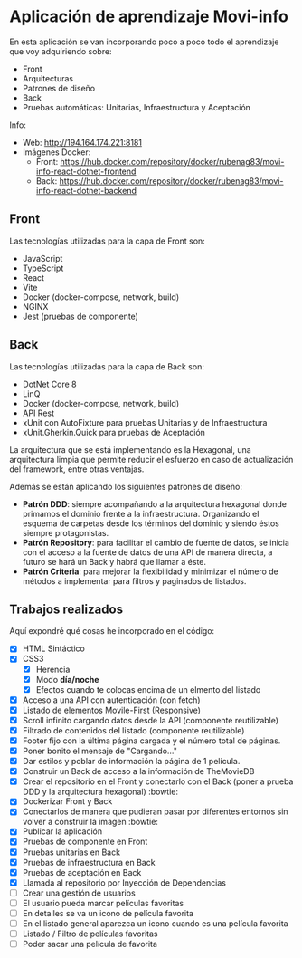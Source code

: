 # Aplicación de aprendizaje Movi-info

En esta aplicación se van incorporando poco a poco todo el aprendizaje que voy adquiriendo sobre:
- Front
- Arquitecturas
- Patrones de diseño
- Back
- Pruebas automáticas: Unitarias, Infraestructura y Aceptación

Info:
  - Web: http://194.164.174.221:8181
  - Imágenes Docker:
    - Front: https://hub.docker.com/repository/docker/rubenag83/movi-info-react-dotnet-frontend
    - Back: https://hub.docker.com/repository/docker/rubenag83/movi-info-react-dotnet-backend

## Front
Las tecnologías utilizadas para la capa de Front son:
- JavaScript
- TypeScript
- React
- Vite
- Docker (docker-compose, network, build)
- NGINX
- Jest (pruebas de componente)

## Back
Las tecnologías utilizadas para la capa de Back son:
- DotNet Core 8
- LinQ
- Docker (docker-compose, network, build)
- API Rest
- xUnit con AutoFixture para pruebas Unitarias y de Infraestructura
- xUnit.Gherkin.Quick para pruebas de Aceptación

La arquitectura que se está implementando es la Hexagonal, una arquitectura limpia que permite reducir el esfuerzo en caso de actualización del framework, entre otras ventajas.

Además se están aplicando los siguientes patrones de diseño:
- **Patrón DDD**: siempre acompañando a la arquitectura hexagonal donde primamos el dominio frente a la infraestructura. Organizando el esquema de carpetas desde los términos del dominio y siendo éstos siempre protagonistas.
- **Patrón Repository**: para facilitar el cambio de fuente de datos, se inicia con el acceso a la fuente de datos de una API de manera directa, a futuro se hará un Back y habrá que llamar a éste.
- **Patrón Criteria**: para mejorar la flexibilidad y minimizar el número de métodos a implementar para filtros y paginados de listados.

## Trabajos realizados
Aquí expondré qué cosas he incorporado en el código:
- [x] HTML Sintáctico
- [x] CSS3
  - [x] Herencia
  - [x] Modo **día/noche**
  - [x] Efectos cuando te colocas encima de un elmento del listado
- [x] Acceso a una API con autenticación (con fetch)
- [x] Listado de elementos Movile-First (Responsive)
- [x] Scroll infinito cargando datos desde la API (componente reutilizable)
- [x] Filtrado de contenidos del listado (componente reutilizable)
- [x] Footer fijo con la última página cargada y el número total de páginas.
- [x] Poner bonito el mensaje de "Cargando..."
- [x] Dar estilos y poblar de información la página de 1 película.
- [x] Construir un Back de acceso a la información de TheMovieDB
- [x] Crear el repositorio en el Front y conectarlo con el Back (poner a prueba DDD y la arquitectura hexagonal) :bowtie:
- [x] Dockerizar Front y Back
- [x] Conectarlos de manera que pudieran pasar por diferentes entornos sin volver a construir la imagen :bowtie:
- [x] Publicar la aplicación
- [x] Pruebas de componente en Front
- [x] Pruebas unitarias en Back
- [x] Pruebas de infraestructura en Back
- [x] Pruebas de aceptación en Back
- [x] Llamada al repositorio por Inyección de Dependencias
- [ ] Crear una gestión de usuarios
- [ ] El usuario pueda marcar películas favoritas
- [ ] En detalles se va un icono de película favorita
- [ ] En el listado general aparezca un icono cuando es una película favorita
- [ ] Listado / Filtro de películas favoritas
- [ ] Poder sacar una película de favorita
